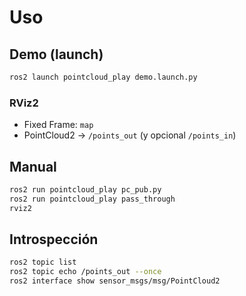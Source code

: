 # Uso

## Demo (launch)
```bash
ros2 launch pointcloud_play demo.launch.py
```

### RViz2
- Fixed Frame: `map`
- PointCloud2 → `/points_out` (y opcional `/points_in`)

## Manual
```bash
ros2 run pointcloud_play pc_pub.py
ros2 run pointcloud_play pass_through
rviz2
```

## Introspección
```bash
ros2 topic list
ros2 topic echo /points_out --once
ros2 interface show sensor_msgs/msg/PointCloud2
```
